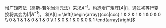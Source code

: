 增广矩阵法（高斯-若尔当消元法）来求$A^{-1}$。构造增广矩阵$[A|I]$，通过初等行变换将其变为$[I|A^{-1}]$。
$[A|I] = \left[\begin{array}{ccc|ccc} 1 & 2 & 1 & 1 & 0 & 0 \\ 0 & 1 & 1 & 0 & 1 & 0 \\ 1 & 0 & 1 & 0 & 0 & 1 \end{array}\right]$
